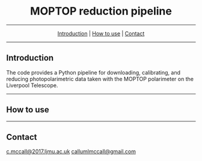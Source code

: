 <h1 align="center">
  <br>
MOPTOP reduction pipeline
  <br>
</h1>

---

<p align="center">
  <a href="#introduction">Introduction</a> |
  <a href="#how-to-use">How to use</a> |
  <a href="#contact">Contact</a>
</p>

---

## Introduction

The code provides a Python pipeline for downloading, calibrating, and reducing photopolarimetric data taken with the MOPTOP polarimeter on the Liverpool Telescope.  

---

## How to use

---

## Contact

c.mccall@2017.ljmu.ac.uk
callumlmccall@gmail.com
